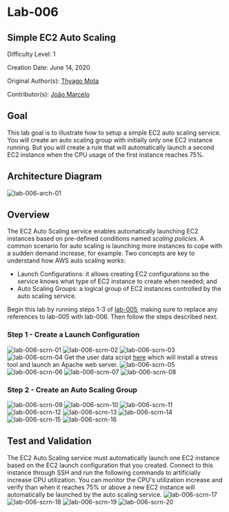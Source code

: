 # Lab-006

## Simple EC2 Auto Scaling

Difficulty Level: 1

Creation Date: June 14, 2020

Original Author(s): [Thyago Mota](https://github.com/thyagomota)

Contributor(s): [João Marcelo](https://github.com/jmhal)

## Goal
This lab goal is to illustrate how to setup a simple EC2 auto scaling service. You will create an auto scaling group with initially only one EC2 instance running. But you will create a rule that will automatically launch a second EC2 instance when the CPU usage of the first instance reaches 75%.

## Architecture Diagram
![lab-006-arch-01](images/lab-006-arch-01.png)

## Overview
The EC2 Auto Scaling service enables automatically launching EC2 instances based on pre-defined conditions named *scaling policies*. A common scenario for auto scaling is launching more instances to cope with a sudden demand increase, for example. Two concepts are key to understand how AWS auto scaling works:

* Launch Configurations: it allows creating EC2 configurations so the service knows what type of EC2 instance to create when needed; and
* Auto Scaling Groups: a logical group of EC2 instances controlled by the auto scaling service.

Begin this lab by running steps 1-3 of [lab-005](../lab-005), making sure to replace any references to lab-005 with lab-006. Then follow the steps described next.

### Step 1 - Create a Launch Configuration
![lab-006-scrn-01](images/lab-006-scrn-01.png)
![lab-006-scrn-02](images/lab-006-scrn-02.png)
![lab-006-scrn-03](images/lab-006-scrn-03.png)
![lab-006-scrn-04](images/lab-006-scrn-04.png)
Get the user data script [here](files/user-data.sh) which will install a stress tool and launch an Apache web server.
![lab-006-scrn-05](images/lab-006-scrn-05.png)
![lab-006-scrn-06](images/lab-006-scrn-06.png)
![lab-006-scrn-07](images/lab-006-scrn-07.png)
![lab-006-scrn-08](images/lab-006-scrn-08.png)

### Step 2 - Create an Auto Scaling Group
![lab-006-scrn-09](images/lab-006-scrn-09.png)
![lab-006-scrn-10](images/lab-006-scrn-10.png)
![lab-006-scrn-11](images/lab-006-scrn-11.png)
![lab-006-scrn-12](images/lab-006-scrn-12.png)
![lab-006-scrn-13](images/lab-006-scrn-13.png)
![lab-006-scrn-14](images/lab-006-scrn-14.png)
![lab-006-scrn-15](images/lab-006-scrn-15.png)
![lab-006-scrn-16](images/lab-006-scrn-16.png)

## Test and Validation
The EC2 Auto Scaling service must automatically launch one EC2 instance based on the EC2 launch configuration that you created. Connect to this instance through SSH and run the following commands to artificially increase CPU utilization. You can monitor the CPU's utilization increase and verify than when it reaches 75% or above a new EC2 instance will automatically be launched by the auto scaling service.
![lab-006-scrn-17](images/lab-006-scrn-17.png)
![lab-006-scrn-18](images/lab-006-scrn-18.png)
![lab-006-scrn-19](images/lab-006-scrn-19.png)
![lab-006-scrn-20](images/lab-006-scrn-20.png)

